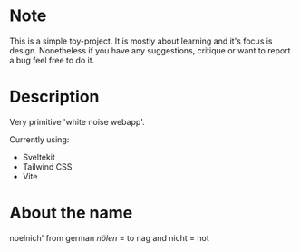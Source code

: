 # Note

This is a simple toy-project. It is mostly about learning and it's focus is design. Nonetheless if you have any suggestions, critique or want to report a bug feel free to do it.

# Description

Very primitive 'white noise webapp'.

Currently using:

- Sveltekit
- Tailwind CSS
- Vite

# About the name

noelnich' from german _nölen_ = to nag and nicht = not